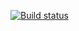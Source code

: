 [![Build status](https://ci.appveyor.com/api/projects/status/iy3f08r8k77a35dj?svg=true)](https://ci.appveyor.com/project/Shredder988/carddelivery)
